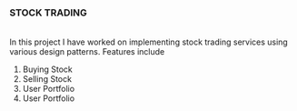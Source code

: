 ### STOCK TRADING

<br />
In this project I have worked on implementing stock trading services using various design patterns.
Features include
<ol>
  <li>
  Buying Stock
  </li>
  <li>
  Selling Stock
  </li>
  <li>
  User Portfolio
  </li>
  <li>
  User Portfolio
  </li>
</ol>
